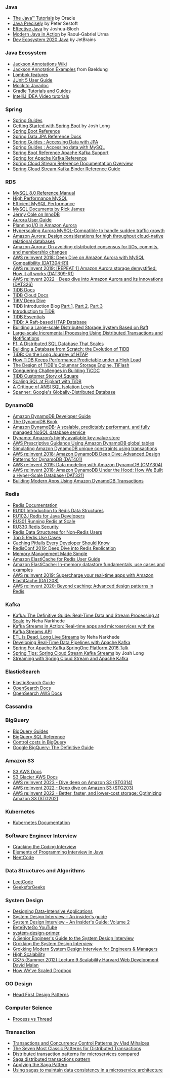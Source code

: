 ### Java
* [The Java™ Tutorials](https://docs.oracle.com/javase/tutorial/) by Oracle
* [Java Precisely](https://www.amazon.com/Java-Precisely-Press-Peter-Sestoft/dp/0262529076/) by Peter Sestoft
* [Effective Java](https://www.amazon.com/Effective-Java-Joshua-Bloch/dp/0134685997) by Joshua-Bloch
* [Modern Java in Action](https://www.amazon.com/Modern-Java-Action-functional-programming/dp/1617293563) by Raoul-Gabriel Urma
* [Dev Ecosystem 2020 Java](https://www.jetbrains.com/lp/devecosystem-2020/java/) by JetBrains

### Java Ecosystem
* [Jackson Annotations Wiki](https://github.com/FasterXML/jackson-annotations/wiki/Jackson-Annotations)
* [Jackson Annotation Examples](https://www.baeldung.com/jackson-annotations) from Baeldung
* [Lombok features](https://projectlombok.org/features/all)
* [JUnit 5 User Guide](https://junit.org/junit5/docs/current/user-guide/)
* [Mockito Javadoc](https://javadoc.io/doc/org.mockito/mockito-core/latest/org/mockito/Mockito.html)
* [Gradle Tutorials and Guides](https://gradle.org/guides/)
* [IntelliJ IDEA Video tutorials](https://www.jetbrains.com/idea/documentation/)

### Spring
* [Spring Guides](https://spring.io/guides)
* [Getting Started with Spring Boot](https://www.youtube.com/watch?v=sbPSjI4tt10) by Josh Long
* [Spring Boot Reference](https://docs.spring.io/spring-boot/docs/2.1.4.RELEASE/reference/htmlsingle/)
* [Spring Data JPA Reference Docs](https://docs.spring.io/spring-data/jpa/docs/2.5.0/reference/html/#reference)
* [Spring Guides : Accessing Data with JPA](https://spring.io/guides/gs/accessing-data-jpa/)
* [Spring Guides : Accessing data with MySQL](https://spring.io/guides/gs/accessing-data-mysql/)
* [Spring Boot Reference Apache Kafka Support](https://docs.spring.io/spring-boot/docs/current/reference/htmlsingle/#features.messaging.kafka)
* [Spring for Apache Kafka Reference](https://docs.spring.io/spring-kafka/docs/current/reference/html/#introduction)
* [Spring Cloud Stream Reference Documentation Overview](https://docs.spring.io/spring-cloud-stream/docs/3.1.3/reference/html/spring-cloud-stream.html)
* [Spring Cloud Stream Kafka Binder Reference Guide](https://docs.spring.io/spring-cloud-stream-binder-kafka/docs/3.1.3/reference/html/spring-cloud-stream-binder-kafka.html)

### RDS
* [MySQL 8.0 Reference Manual](https://dev.mysql.com/doc/refman/8.0/en/)
* [High Performance MySQL](https://www.amazon.com/High-Performance-MySQL-Strategies-Operating-dp-1492080519/dp/1492080519/)
* [Efficient MySQL Performance](https://www.amazon.com/Efficient-MySQL-Performance-Practices-Techniques/dp/1098105095/)
* [MySQL Documents by Rick James](https://mysql.rjweb.org/)
* [Jermy Cole on InnoDB](https://blog.jcole.us/innodb/)
* [Aurora User Guide](https://docs.aws.amazon.com/AmazonRDS/latest/AuroraUserGuide/CHAP_AuroraOverview.html)
* [Planning I/O in Amazon Aurora](https://aws.amazon.com/jp/blogs/database/planning-i-o-in-amazon-aurora/)
* [Hyperscaling Aurora MySQL-Compatible to handle sudden traffic growth](https://docs.aws.amazon.com/prescriptive-guidance/latest/hyperscale-aurora-mysql/introduction.html)
* [Amazon Aurora: Design considerations for high throughput cloud-native relational databases](https://www.amazon.science/publications/amazon-aurora-design-considerations-for-high-throughput-cloud-native-relational-databases)
* [Amazon Aurora: On avoiding distributed consensus for I/Os, commits, and membership changes](https://www.amazon.science/publications/amazon-aurora-on-avoiding-distributed-consensus-for-i-os-commits-and-membership-changes)
* [AWS re:Invent 2018: Deep Dive on Amazon Aurora with MySQL Compatibility (DAT304-R1)](https://m.youtube.com/watch?v=U42mC_iKSBg)
* [AWS re:Invent 2019: [REPEAT 1] Amazon Aurora storage demystified: How it all works (DAT309-R1)](https://www.youtube.com/watch?v=DrtwAOND1Pc)
* [AWS re:Invent 2022 - Deep dive into Amazon Aurora and its innovations (DAT326)](https://www.youtube.com/watch?v=pzZydB78Eyc)
* [TiDB Docs](https://docs.pingcap.com/tidb/stable/overview)
* [TiDB Cloud Docs](https://docs.pingcap.com/tidbcloud/tidb-cloud-intro)
* [TiKV Deep Dive](https://tikv.org/deep-dive/introduction/)
* TiDB Introduction Blog [Part 1](https://www.pingcap.com/blog/tidb-internal-data-storage/), [Part 2](https://www.pingcap.com/blog/tidb-internal-computing/), [Part 3](https://www.pingcap.com/blog/tidb-internal-scheduling/)
* [Introduction to TiDB](https://eng.edu.pingcap.com/learner/courseinfo/id:203)
* [TiDB Essentials](https://eng.edu.pingcap.com/learner/courseinfo/id:190)
* [TiDB: A Raft-based HTAP Database](https://www.vldb.org/pvldb/vol13/p3072-huang.pdf)
* [Building a Large-scale Distributed Storage System Based on Raft](https://tikv.org/blog/building-distributed-storage-system-on-raft)
* [Large-scale Incremental Processing Using Distributed Transactions and Notifications](https://research.google/pubs/large-scale-incremental-processing-using-distributed-transactions-and-notifications/)
* [F1: A Distributed SQL Database That Scales](https://static.googleusercontent.com/media/research.google.com/en//pubs/archive/41344.pdf)
* [Building a Database from Scratch: the Evolution of TiDB](https://www.youtube.com/watch?v=BPnv21E0W1w)
* [TiDB: On the Long Journey of HTAP](https://www.youtube.com/watch?v=mmzoSkEhYrA)
* [How TiDB Keeps Performance Predictable under a High Load](https://www.youtube.com/watch?v=tzA4yHeSzZQ)
* [The Design of TiDB's Columnar Storage Engine, TiFlash](https://www.youtube.com/watch?v=KXN6XsQx2b0)
* [Conquering Challenges in Building TiCDC](https://www.youtube.com/watch?v=DVUEGbJOg_0)
* [TiDB Customer Story of Square](https://www.youtube.com/watch?v=TjqL50qzy3A)
* [Scaling SQL at Flipkart with TiDB](https://www.youtube.com/watch?v=wUrNVYRUCSk)
* [A Critique of ANSI SQL Isolation Levels](https://www.microsoft.com/en-us/research/wp-content/uploads/2016/02/tr-95-51.pdf)
* [Spanner: Google's Globally-Distributed Database](https://research.google/pubs/spanner-googles-globally-distributed-database-2/)

### DynamoDB
* [Amazon DynamoDB Developer Guide](https://docs.aws.amazon.com/amazondynamodb/latest/developerguide/Introduction.html)
* [The DynamoDB Book](https://www.dynamodbbook.com/)
* [Amazon DynamoDB: A scalable, predictably performant, and fully managed NoSQL database service](https://www.amazon.science/publications/amazon-dynamodb-a-scalable-predictably-performant-and-fully-managed-nosql-database-service)
* [Dynamo: Amazon’s highly available key-value store](https://www.amazon.science/publications/dynamo-amazons-highly-available-key-value-store)
* [AWS Prescriptive Guidance Using Amazon DynamoDB global tables](https://docs.aws.amazon.com/prescriptive-guidance/latest/dynamodb-global-tables/introduction.html)
* [Simulating Amazon DynamoDB unique constraints using transactions](https://aws.amazon.com/jp/blogs/database/simulating-amazon-dynamodb-unique-constraints-using-transactions/)
* [AWS re:Invent 2018: Amazon DynamoDB Deep Dive: Advanced Design Patterns for DynamoDB (DAT401)](https://www.youtube.com/watch?v=HaEPXoXVf2k)
* [AWS re:Invent 2019: Data modeling with Amazon DynamoDB (CMY304)](https://www.youtube.com/watch?v=DIQVJqiSUkE)
* [AWS re:Invent 2018: Amazon DynamoDB Under the Hood: How We Built a Hyper-Scale Database (DAT321)](https://www.youtube.com/watch?v=yvBR71D0nAQ)
* [Building Modern Apps Using Amazon DynamoDB Transactions](https://m.youtube.com/watch?v=IgFvWaSQaeg)

### Redis
* [Redis Documentation](https://redis.io/docs/)
* [RU101 Introduction to Redis Data Structures](https://university.redis.com/courses/ru101/)
* [RU102J Redis for Java Developers](https://university.redis.com/courses/ru102j/)
* [RU301 Running Redis at Scale](https://university.redis.com/courses/ru301/)
* [RU330 Redis Security](https://university.redis.com/courses/ru330/)
* [Redis Data Structures for Non-Redis Users](https://www.youtube.com/watch?v=ELk_W9BBTDU)
* [Top 5 Redis Use Cases](https://www.youtube.com/watch?v=a4yX7RUgTxI)
* [Caching Pitfalls Every Developer Should Know](https://www.youtube.com/watch?v=wh98s0XhMmQ)
* [RedisConf 2019: Deep Dive into Redis Replication](https://www.youtube.com/watch?v=esbRryo0Ty8)
* [Memory Management Made Simple](https://www.youtube.com/watch?v=qLTXamN5mL4)
* [Amazon ElastiCache for Redis User Guide](https://docs.aws.amazon.com/AmazonElastiCache/latest/red-ug/WhatIs.html)
* [Amazon ElastiCache: In-memory datastore fundamentals, use cases and examples](https://pages.awscloud.com/GLB-WBNR-AWS-OTT-2021_LP_0003-DAT_AmazonElastiCache.html)
* [AWS re:Invent 2019: Supercharge your real-time apps with Amazon ElastiCache (DAT208)](https://www.youtube.com/watch?v=v0GfpL5jfns)
* [AWS re:Invent 2020: Beyond caching: Advanced design patterns in Redis](https://m.youtube.com/watch?v=2WkJeofqIJg&pp=ygUFUmVkaXM%3D)

### Kafka
* [Kafka: The Definitive Guide: Real-Time Data and Stream Processing at Scale](https://www.amazon.com/Kafka-Definitive-Real-Time-Stream-Processing/dp/1491936169/) by Neha Narkhede 
* [Kafka Streams in Action: Real-time apps and microservices with the Kafka Streams API](https://www.amazon.com/Kafka-Streams-Action-Real-time-microservices/dp/1617294470)
* [ETL Is Dead, Long Live Streams](https://www.youtube.com/watch?v=I32hmY4diFY) by Neha Narkhede
* [Developing Real-Time Data Pipelines with Apache Kafka](https://www.youtube.com/watch?v=GRPLRONVDWY)
* [Spring For Apache Kafka SpringOne Platform 2016 Talk](https://www.youtube.com/watch?v=wo-aZ3ITLYU)
* [Spring Tips: Spring Cloud Stream Kafka Streams](https://www.youtube.com/watch?v=YPDzcmqwCNo) by Josh Long
* [Streaming with Spring Cloud Stream and Apache Kafka](https://www.youtube.com/watch?v=5Mgni6AYnWg)

### ElasticSearch
* [ElasticSearch Guide](https://www.elastic.co/guide/en/elasticsearch/reference/current/index.html)
* [OpenSearch Docs](https://opensearch.org/docs/latest/about/)
* [OpenSearch AWS Docs](https://docs.aws.amazon.com/opensearch-service/latest/developerguide/what-is.html)

### Cassandra

### BigQuery
* [BigQuery Guides](https://cloud.google.com/bigquery/docs/introduction)
* [BigQuery SQL Reference](https://cloud.google.com/bigquery/docs/reference/standard-sql/lexical)
* [Control costs in BigQuery](https://cloud.google.com/bigquery/docs/best-practices-costs)
* [Google BigQuery: The Definitive Guide](https://www.amazon.com/Google-BigQuery-Definitive-Warehousing-Analytics/dp/1492044466/)

### Amazon S3
* [S3 AWS Docs](https://docs.aws.amazon.com/AmazonS3/latest/userguide/optimizing-performance-design-patterns.html)
* [S3 Glacier AWS Docs](https://docs.aws.amazon.com/amazonglacier/latest/dev/introduction.html)
* [AWS re:Invent 2023 - Dive deep on Amazon S3 (STG314)](https://www.youtube.com/watch?v=sYDJYqvNeXU)
* [AWS re:Invent 2022 - Deep dive on Amazon S3 (STG203)](https://m.youtube.com/watch?feature=shared&v=v3HfUNQ0JOE)
* [AWS re:Invent 2022 - Better, faster, and lower-cost storage: Optimizing Amazon S3 (STG202)](https://youtu.be/6ZIh5fb5nWw?feature=shared)

### Kubernetes
* [Kubernetes Documentation](https://kubernetes.io/docs/home/)

### Software Engineer Interview
* [Cracking the Coding Interview](https://www.amazon.com/Cracking-Coding-Interview-6th-Edition/dp/0984782850)
* [Elements of Programming Interview in Java](https://www.amazon.com/Elements-Programming-Interviews-Java-Insiders/dp/1517671272)
* [NeetCode](https://neetcode.io/)

### Data Structures and Algorithms
* [LeetCode](https://leetcode.com/)
* [GeeksforGeeks](https://www.geeksforgeeks.org/)

### System Design
* [Designing Data-Intensive Applications](https://www.amazon.com/Designing-Data-Intensive-Applications-Reliable-Maintainable/dp/1449373321)
* [System Design Interview – An insider's guide](https://www.amazon.com/System-Design-Interview-insiders-Second/dp/B08CMF2CQF/)
* [System Design Interview – An Insider's Guide: Volume 2](https://www.amazon.com/System-Design-Interview-Insiders-Guide/dp/1736049119/)
* [ByteByteGo YouTube](https://www.youtube.com/@ByteByteGo/videos)
* [system-design-primer](https://github.com/donnemartin/system-design-primer)
* [A Senior Engineer's Guide to the System Design Interview](https://interviewing.io/guides/system-design-interview)
* [Grokking the System Design Interview](https://www.designgurus.io/course/grokking-the-system-design-interview)
* [Grokking Modern System Design Interview for Engineers & Managers](https://www.educative.io/courses/grokking-modern-system-design-interview-for-engineers-managers)
* [High Scalability](http://highscalability.com/)
* [CS75 (Summer 2012) Lecture 9 Scalability Harvard Web Development David Malan](https://www.youtube.com/watch?v=-W9F__D3oY4&list=PLmhRNZyYVpDmLpaVQm3mK5PY5KB_4hLjE&index=10)
* [How We've Scaled Dropbox](https://www.youtube.com/watch?v=PE4gwstWhmc)

### OO Design
* [Head First Design Patterns](https://www.amazon.com/Head-First-Design-Patterns-Object-Oriented/dp/149207800X)

### Computer Science
* [Process vs Thread](https://www.youtube.com/watch?v=4rLW7zg21gI)

### Transaction
* [Transactions and Concurrency Control Patterns by Vlad Mihalcea](https://www.youtube.com/watch?v=onYjxRcToto)
* [The Seven Most Classic Patterns for Distributed Transactions](https://medium.com/@dongfuye/the-seven-most-classic-solutions-for-distributed-transaction-management-3f915f331e15)
* [Distributed transaction patterns for microservices compared](https://developers.redhat.com/articles/2021/09/21/distributed-transaction-patterns-microservices-compared)
* [Saga distributed transactions pattern](https://learn.microsoft.com/en-us/azure/architecture/reference-architectures/saga/saga)
* [Applying the Saga Pattern](https://www.youtube.com/watch?v=xDuwrtwYHu8)
* [Using sagas to maintain data consistency in a microservice architecture](https://www.youtube.com/watch?v=YPbGW3Fnmbc)
